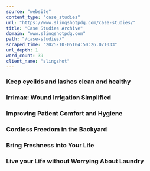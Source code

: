 ```yaml
---
source: "website"
content_type: "case_studies"
url: "https://www.slingshotpdg.com/case-studies/"
title: "Case Studies Archive"
domain: "www.slingshotpdg.com"
path: "/case-studies/"
scraped_time: "2025-10-05T04:50:26.071033"
url_depth: 1
word_count: 39
client_name: "slingshot"
---
```


### Keep eyelids and lashes clean and healthy

### Irrimax: Wound Irrigation Simplified

### Improving Patient Comfort and Hygiene

### Cordless Freedom in the Backyard

### Bring Freshness into Your Life

### Live your Life without Worrying About Laundry